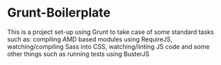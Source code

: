 Grunt-Boilerplate
=================

This is a project set-up using Grunt to take case of some standard tasks such as: compiling AMD based modules using RequireJS, watching/compiling Sass into CSS, watching/linting JS code and some other things such as running tests using BusterJS
